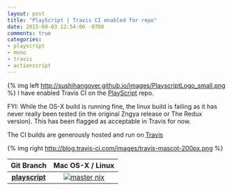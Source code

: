 ```yaml
---
layout: post
title: "PlayScript | Travis CI enabled for repo"
date: 2015-08-03 12:54:06 -0700
comments: true
categories: 
- playscript
- mono
- travis
- actionscript
---
```


{% img left http://sushihangover.github.io/images/PlayscriptLogo_small.png %} I have enabled Travis CI on the [PlayScript](https://github.com/PlayScriptRedux/playscript) repo. 

FYI: While the OS-X build is running fine, the linux build is failing as it has never really been tested (in the original Zngya release or The Redux version). This has been flagged as acceptable in Travis for now.

 The CI builds are generously hosted and run on [Travis][travis]

{% img right http://blog.travis-ci.com/images/travis-mascot-200px.png %}

|  Git Branch  |   Mac OS-X / Linux  |
| :----------: | :-----------------: | 
| **[playscript](https://github.com/PlayScriptRedux/playscript)** | [![master nix][master-nix-badge]][master-nix] |




 [travis]: https://travis-ci.org/

 [master-nix-badge]: https://travis-ci.org/PlayScriptRedux/playscript.svg?branch=playscript
 [master-nix]: https://travis-ci.org/PlayScriptRedux/playscript/branches
